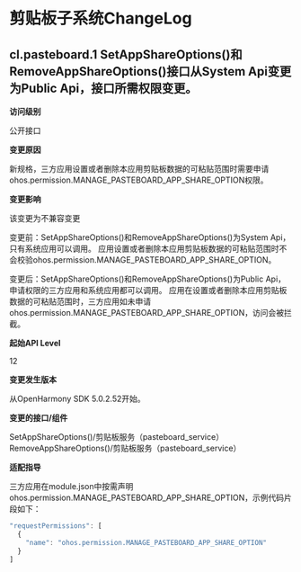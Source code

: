 # 剪贴板子系统ChangeLog

## cl.pasteboard.1 SetAppShareOptions()和RemoveAppShareOptions()接口从System Api变更为Public Api，接口所需权限变更。

**访问级别**

公开接口

**变更原因**

新规格，三方应用设置或者删除本应用剪贴板数据的可粘贴范围时需要申请ohos.permission.MANAGE_PASTEBOARD_APP_SHARE_OPTION权限。

**变更影响**

该变更为不兼容变更

变更前：SetAppShareOptions()和RemoveAppShareOptions()为System Api，只有系统应用可以调用。
        应用设置或者删除本应用剪贴板数据的可粘贴范围时不会校验ohos.permission.MANAGE_PASTEBOARD_APP_SHARE_OPTION。

变更后：SetAppShareOptions()和RemoveAppShareOptions()为Public Api，申请权限的三方应用和系统应用都可以调用。
        应用在设置或者删除本应用剪贴板数据的可粘贴范围时，三方应用如未申请ohos.permission.MANAGE_PASTEBOARD_APP_SHARE_OPTION，访问会被拦截。

**起始API Level** 

12

**变更发生版本**

从OpenHarmony SDK 5.0.2.52开始。

**变更的接口/组件**

SetAppShareOptions()/剪贴板服务（pasteboard_service）
RemoveAppShareOptions()/剪贴板服务（pasteboard_service）

**适配指导**

三方应用在module.json中按需声明ohos.permission.MANAGE_PASTEBOARD_APP_SHARE_OPTION，示例代码片段如下：
```ts
"requestPermissions": [
  {
    "name": "ohos.permission.MANAGE_PASTEBOARD_APP_SHARE_OPTION"
  }
]
```